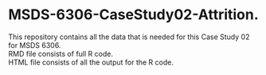 # MSDS-6306-CaseStudy02-Attrition.  
This repository contains all the data that is needed for this Case Study 02 for MSDS 6306.  
RMD file consists of full R code.  
HTML file consists of all the output for the R code.  
